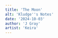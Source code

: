 ```yaml
---
title: 'The Moon'
alt: 'Kludge''s Notes'
date: '2024-10-03'
author: 'J Gray'
artist: 'Keira'
---
```

